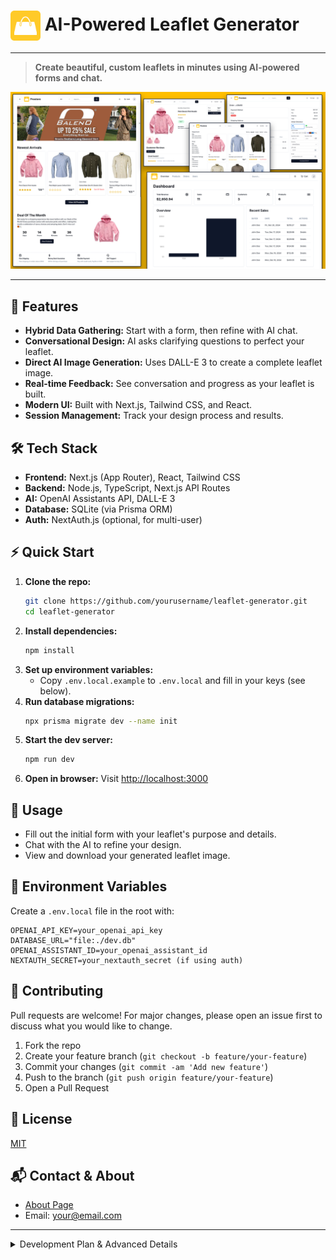 # <img src="public/images/logo.svg" alt="Leaflet Generator Logo" width="48" style="vertical-align:middle;"/> AI-Powered Leaflet Generator

---

> **Create beautiful, custom leaflets in minutes using AI-powered forms and chat.**

![App Screenshot](public/images/screen.png)

---

## 🚀 Features
- **Hybrid Data Gathering:** Start with a form, then refine with AI chat.
- **Conversational Design:** AI asks clarifying questions to perfect your leaflet.
- **Direct AI Image Generation:** Uses DALL-E 3 to create a complete leaflet image.
- **Real-time Feedback:** See conversation and progress as your leaflet is built.
- **Modern UI:** Built with Next.js, Tailwind CSS, and React.
- **Session Management:** Track your design process and results.

## 🛠️ Tech Stack
- **Frontend:** Next.js (App Router), React, Tailwind CSS
- **Backend:** Node.js, TypeScript, Next.js API Routes
- **AI:** OpenAI Assistants API, DALL-E 3
- **Database:** SQLite (via Prisma ORM)
- **Auth:** NextAuth.js (optional, for multi-user)

## ⚡ Quick Start
1. **Clone the repo:**
   ```bash
   git clone https://github.com/yourusername/leaflet-generator.git
   cd leaflet-generator
   ```
2. **Install dependencies:**
   ```bash
   npm install
   ```
3. **Set up environment variables:**
   - Copy `.env.local.example` to `.env.local` and fill in your keys (see below).
4. **Run database migrations:**
   ```bash
   npx prisma migrate dev --name init
   ```
5. **Start the dev server:**
   ```bash
   npm run dev
   ```
6. **Open in browser:**
   Visit [http://localhost:3000](http://localhost:3000)

## 📝 Usage
- Fill out the initial form with your leaflet's purpose and details.
- Chat with the AI to refine your design.
- View and download your generated leaflet image.

## 🔑 Environment Variables
Create a `.env.local` file in the root with:
```
OPENAI_API_KEY=your_openai_api_key
DATABASE_URL="file:./dev.db"
OPENAI_ASSISTANT_ID=your_openai_assistant_id
NEXTAUTH_SECRET=your_nextauth_secret (if using auth)
```

## 🤝 Contributing
Pull requests are welcome! For major changes, please open an issue first to discuss what you would like to change.

1. Fork the repo
2. Create your feature branch (`git checkout -b feature/your-feature`)
3. Commit your changes (`git commit -am 'Add new feature'`)
4. Push to the branch (`git push origin feature/your-feature`)
5. Open a Pull Request

## 📄 License
[MIT](LICENSE)

## 📬 Contact & About
- [About Page](app/(root)/about/page.tsx)
- Email: your@email.com

---

<details>
<summary>Development Plan & Advanced Details</summary>

## Project Overview
This project aims to build a Minimum Viable Product (MVP) for a web application that generates custom leaflets. It features a hybrid data gathering approach: users first provide essential, structured information via a form. Following this, an AI conversational agent (powered by the OpenAI Assistants API) will engage the user in a dialogue, asking clarifying questions to gather more nuanced and specific preferences for the leaflet design. Once sufficient data is collected, the AI will synthesize this information into a comprehensive prompt for a direct AI image generation model (e.g., OpenAI's DALL-E 3), which will create the entire visual leaflet as a single image. This image will then be displayed to the user through a modern Next.js frontend.

This MVP prioritizes demonstrating the core concept end-to-end, leveraging the latest advancements in text-to-image AI.

## Core Features (MVP Focus)
Hybrid Data Gathering (Form + Conversational AI):
Initial Form Input: Collects essential, structured information like leaflet purpose, target audience, and preferred size.
Conversational AI Agent (OpenAI Assistants API): Guides the user through follow-up questions to gather more specific design details (e.g., key messages, desired tone, imagery ideas).
Contextual Questioning: The AI agent leverages initial form data to ask relevant follow-up questions.
Direct AI Leaflet Image Generation: The AI agent constructs a detailed prompt for a text-to-image model (e.g., DALL-E 3) which generates the complete leaflet image.
Image & Text Rendering: The AI image model will attempt to render all specified text content and visual elements directly into the final image.
Real-time Feedback: Displays conversation turns and basic loading states during image generation.
Responsive UI: A simple web interface for form input and chat interaction, built with Next.js and Tailwind CSS.
User & Session Management: Basic session handling for tracking conversations. (Full NextAuth.js authentication will be a later enhancement for MVP).
Secure API Handling: Manages API keys and secrets securely on the server-side.

## Technology Stack
Frontend Framework: Next.js (React.js App Router)
Styling: Tailwind CSS
Backend (within Next.js API Routes): Node.js / TypeScript
LLM & Conversational Agent: OpenAI Assistants API
Direct Image Generation: OpenAI DALL-E 3 API (or other advanced model like Google's Imagen 3).
HTTP Client: axios or node-fetch
Database: PostgreSQL / MongoDB / SQLite (for MVP, SQLite via Prisma can be quick for local development)
ORM: Prisma (recommended for database interaction)

## Instruction to the LLM: Interactive, Step-by-Step Development
This is a collaborative development process. Instead of providing all code at once, please follow these instructions:

Understand the Current Step: Review the current step's Goal and Detailed Actions.
Perform Necessary Research: For each step involving code generation or API interaction, conduct web searches to ensure you are using the absolute newest and most current documentation, API versions, and recommended practices for each technology listed (Next.js App Router, OpenAI Assistants API, DALL-E 3 API, Prisma, NextAuth.js). Your generated code should reflect these up-to-date standards.
Ask Clarifying Questions: If you encounter any doubts, ambiguities, or need more specific information from me (e.g., specific choices for database, a particular styling preference, a more detailed example for an API call), ask me a question before generating code.
Deliver Code Incrementally: Provide the code for only the current sub-step or a small logical unit. Do not provide code for future steps.
Explain the Code: For each code block, provide a clear, concise explanation of what it does, why it's structured that way, and any important considerations or prerequisites.
Suggest Testing: After delivering a piece of code, recommend how I can test its functionality before moving to the next step. This is crucial for verifying progress.
Confirm Readiness: Ask me if I've successfully tested and understood the current step's code and if I'm ready to proceed.

## Project Structure
your-ai-leaflet-app/
├── public/                     # Static assets (images, fonts)
│   ├── api/
│   │   ├── initial-form/route.ts    # API endpoint for initial form submission
│   │   └── chat/route.ts            # Main API endpoint for conversational interaction
│   ├── components/             # Reusable React components
│   │   ├── InitialForm.tsx          # Component for the initial data collection form
│   │   ├── ChatInterface.tsx        # Component for chat messages
│   │   ├── LoadingSpinner.tsx       # Simple spinner
│   │   └── LeafletPreview.tsx       # Component to display the leaflet image
│   ├── lib/                    # Utility functions, API clients, database client
│   │   ├── openaiClient.ts          # OpenAI API client
│   │   ├── assistantManager.ts      # Logic for managing OpenAI Assistant & Threads
│   │   ├── imageGenerationTools.ts  # New: Functions exposed as Tools to OpenAI Assistant (e.g., generate DALL-E image)
│   │   └── db.ts                    # Database client setup
│   ├── globals.css             # Global CSS (Tailwind imports)
│   ├── layout.tsx              # Root layout for the application
│   └── page.tsx                # Main application page (Form / Chat / Leaflet UI)
├── prisma/                     # (If using Prisma) Database schema
├── .env.local                  # Environment variables
├── next.config.js              # Next.js configuration
├── package.json                # Project dependencies
├── postcss.config.js           # PostCSS configuration for Tailwind
├── tailwind.config.ts          # Tailwind CSS configuration
└── tsconfig.json               # TypeScript configuration

## Step-by-Step Generation Plan (Detailed for MVP)
Phase 1: Core Backend & Agent Setup (Foundation for MVP)
Step 1.1: Project Initialization & Environment Configuration
Goal: Set up a basic Next.js project, integrate Tailwind CSS, and prepare for secure environment variable management.

Actions:

Create Next.js App: Execute npx create-next-app@latest your-ai-leaflet-app --typescript --tailwind --app in your terminal. This sets up the App Router and Tailwind.
Install Essential Dependencies:
npm install openai axios prisma @prisma/client (for OpenAI API, HTTP requests, and database ORM).
npm install -D @types/node (if not already present for TypeScript).
Configure tailwind.config.ts and postcss.config.js: Ensure the content array in tailwind.config.ts correctly points to your app directory files for JIT compilation (./app/**/*.{js,ts,jsx,tsx,mdx}). postcss.config.js usually requires no changes if created by create-next-app.
Global CSS (app/globals.css): Verify Tailwind directives @tailwind base;, @tailwind components;, @tailwind utilities; are at the top.
Environment Variables (.env.local): Create this file in the root.
OPENAI_API_KEY=your_openai_api_key
DATABASE_URL="file:./dev.db" (for SQLite MVP) or your PostgreSQL/MongoDB connection string.
OPENAI_ASSISTANT_ID=your_openai_assistant_id (This ID will be generated when we create the Assistant later).
Key Considerations for the LLM:

Ensure all necessary package.json entries are generated.
Provide the basic content for tailwind.config.ts and postcss.config.js.
Emphasize the security of .env.local (not committed to Git) and the need for corresponding environment variables in deployment environments (e.g., Vercel's dashboard).
Step 1.2: Database Setup & Prisma Models
Goal: Set up Prisma as an ORM and define the database schema for storing essential application data.

Actions:

Initialize Prisma: Run npx prisma init in your terminal. This creates the prisma directory with schema.prisma and .env files (you'll use your root .env.local).
Define Prisma Schema (prisma/schema.prisma):
Define datasource (e.g., sqlite for dev, postgresql for prod).
Define generator client.
Define model Conversation:
id (String @id @default(cuid()))
userId (String) - for now, can be a dummy value for MVP if full auth isn't integrated yet, but prepare for it. Consider using String? for optionality during early MVP.
initialFormData (Json?) - to store the initial form submission.
threadId (String? @unique) - the OpenAI Assistant Thread ID.
history (Json @default("[]")) - array of chat messages, stored as JSON string.
status (String @default("awaiting_form")) - e.g., "awaiting_form", "gathering_info", "designing", "completed", "failed".
designData (Json?) - parsed, structured data collected for the leaflet.
leafletUrl (String?) - URL of the final generated leaflet image.
createdAt (DateTime @default(now()))
updatedAt (DateTime @updatedAt)
Generate Prisma Client: Run npx prisma generate. This creates the node_modules/@prisma/client library for interacting with your database.
Database Client (app/lib/db.ts):
Create app/lib/db.ts to instantiate and export the Prisma client. This ensures a single instance across your application.
Key Considerations for the LLM:

Provide the complete schema.prisma content adhering to the latest Prisma syntax.
Show how to initialize and export PrismaClient in app/lib/db.ts to prevent multiple instances.
Remind to run npx prisma migrate dev --name init after schema definition to create the database (for SQLite) or apply initial migrations (for others).
Step 1.3: OpenAI API Client & Assistant Manager (app/lib/openaiClient.ts, app/lib/assistantManager.ts)
Goal: Set up the core components for interacting with the OpenAI Assistants API.

Actions:

OpenAI Client (app/lib/openaiClient.ts):
Initialize the OpenAI client instance from the openai package, using process.env.OPENAI_API_KEY. Export it. Adhere to the latest OpenAI Node.js SDK syntax.
OpenAI Assistant Manager (app/lib/assistantManager.ts):
Create app/lib/assistantManager.ts. This module will house the logic for working with the OpenAI Assistant.
Functions:
getOrCreateAssistant(): MVP Strategy: This function should try to retrieve an existing Assistant by OPENAI_ASSISTANT_ID from .env.local. If OPENAI_ASSISTANT_ID is empty or the Assistant is not found, it should create a new Assistant via openai.beta.assistants.create() with basic instructions and tool definitions, then log its ID for the developer to copy to .env.local. This makes initial setup easier.
createThread(): Calls openai.beta.threads.create() to get a new thread ID.
addMessageToThread(threadId: string, role: 'user' | 'assistant', content: string): Adds a message to a thread (openai.beta.threads.messages.create()).
runAssistant(threadId: string, assistantId: string): Initiates a run using openai.beta.threads.runs.create().
retrieveRun(threadId: string, runId: string): Retrieves the status of a specific run (openai.beta.threads.runs.retrieve()).
getThreadMessages(threadId: string): Retrieves messages from a thread (openai.beta.threads.messages.list()).
submitToolOutputs(threadId: string, runId: string, toolOutputs: Array<{ tool_call_id: string; output: string | object }>): Submits the results of tool calls back to the Assistant (openai.beta.threads.runs.submitToolOutputs()).
Tool Definitions (for the Assistant's initial creation/configuration): The LLM should provide the JSON schema for your generateLeafletImageTool (defined in Step 1.4). This schema must include name, description, and parameters (with type, properties, required fields) matching the expected arguments of your tool function.
Key Considerations for the LLM:

Adhere to the latest OpenAI Node.js SDK syntax for the Assistants API.
Provide boilerplate for openaiClient.ts.
Detail the implementation of each assistantManager.ts function, including return types and error handling.
Show a clear example of a tool schema definition that will be used by the Assistant.
Step 1.4: Tool Implementation (app/lib/imageGenerationTools.ts)
Goal: Create functions that encapsulate the core image generation logic using DALL-E 3, which the OpenAI Assistant will "call" via your backend.
Actions:
app/lib/imageGenerationTools.ts:
Create this file. It will contain the actual implementation of functions callable by the Assistant.
generateLeafletImageTool(designData: object, userId: string): Promise<string>:
This function will be recognized as a tool by the OpenAI Assistant through its schema.
Input Validation: Parse and validate designData (e.g., ensure leafletSize, purpose, headline, bodyText, contact, style, imagery_prompt are present as per your LLM's design plan).
Construct DALL-E 3 Prompt: This is crucial. The LLM needs to synthesize all designData into a single, highly detailed, and effective prompt for DALL-E 3.
Emphasize Text: Explicitly state the text to be included. Example: "A tri-fold leaflet design. Front panel: [Headline from designData]. Inner panel 1: [BodyText1 from designData]. Inner panel 2: [BodyText2 from designData]. Back panel: [ContactInfo from designData]. Style: [Style from designData]. Imagery: [ImageryPrompt from designData]. Ensure all text is clearly legible and integrated into the design."
Layout Hints: Use phrases like "tri-fold layout," "distinct sections," "panels."
Quality/Style: Include descriptors for quality: "hd" and style: "vivid" (or natural).
Resolution: Choose a rectangular resolution like 1024x1792 or 1792x1024 for leaflets.
Call DALL-E 3 API:
Use openaiClient.images.generate() with the constructed prompt, model: "dall-e-3", quality, size, n: 1.
Extract Image URL: Retrieve the url from the DALL-E 3 response.
Store & Return Result:
Update the Conversation record in the database (db.conversation.update()) with leafletUrl: imageUrl and status: "completed".
Return the imageUrl string.
Key Considerations for the LLM:
Provide full code for generateLeafletImageTool.
Focus heavily on the prompt engineering for DALL-E 3. This is where text legibility and complex layout hints are managed.
Emphasize robust error handling for DALL-E API calls and database updates.
Remind about DALL-E 3's pricing per image and potential re-generations.
Phase 2: Minimal Frontend UI (Connecting the Dots for MVP)
Step 2.1: Basic Frontend UI Orchestration (app/page.tsx, app/layout.tsx)
Goal: Create the main page structure and handle conditional rendering between the initial form and the chat interface.

Actions:

app/layout.tsx:
Set up the root layout with basic HTML structure and body with Tailwind classes.
Import global CSS (app/globals.css).
Wrap the children prop with a SessionProvider (from NextAuth.js, which will be integrated in a later step; for now, it can be a basic context provider or omitted for MVP if you're not doing multi-user auth yet).
app/page.tsx:
Mark as a client component ('use client').
Use useState hooks for:
conversationId: string | null (stores the ID of the current conversation).
conversationStatus: string (e.g., 'awaiting_form', 'in_chat', 'designing', 'completed', 'error').
messages: Array<{ sender: 'user' | 'ai', text: string }>.
leafletUrl: string | null.
useEffect for Session/Resumption: On component mount, attempt to retrieve a conversationId from local storage. If found, make an API call to /api/chat?conversationId=... (a GET request we'll add later) to fetch the existing Conversation state from the database and resume the UI state.
Conditional Rendering:
If conversationStatus is 'awaiting_form', render InitialForm.tsx.
If conversationStatus is 'in_chat' or 'designing', render ChatInterface.tsx.
If conversationStatus is 'completed', render LeafletPreview.tsx.
Pass necessary props and callback functions to child components.
Key Considerations for the LLM:

Provide the full code for app/layout.tsx and app/page.tsx.
Demonstrate the use of useState and useEffect for state management and side effects.
Emphasize the 'use client' directive for interactive components.
Step 2.2: Initial Form Component (app/components/InitialForm.tsx)
Goal: Create a simple form for initial data collection and send it to the backend.

Actions:

app/components/InitialForm.tsx:
Mark as a client component ('use client').
Props: onFormSubmit: (formData: object) => void.
Create HTML form elements: <input type="text">, <select>, <textarea>.
Fields: "Purpose of Leaflet", "Target Audience", "Key Message 1", "Key Message 2", "Contact Email", "Desired Leaflet Size (e.g., 1024x1792 for portrait, 1792x1024 for landscape)". Use a select dropdown for DALL-E's fixed sizes.
Use useState for each form field's value.
Implement an onSubmit handler for the form:
Prevent default form submission (event.preventDefault()).
Collect all current form data into a single object.
Call the onFormSubmit prop with the collected data.
Manage a local isSubmitting state to disable the button and show a spinner during submission.
Include basic Tailwind styling for a clean, functional form.
Key Considerations for the LLM:

Provide example form fields and their useState setup.
Show the onSubmit handler's structure.
Remind about basic client-side form validation (e.g., check for empty fields) for a better UX.
Step 2.3: Chat Interface Component (app/components/ChatInterface.tsx)
Goal: Create a basic chat UI that displays messages and allows user input.

Actions:

app/components/ChatInterface.tsx:
Mark as a client component ('use client').
Props: conversationId: string, messages: Array<{ sender: 'user' | 'ai', text: string }>, onSendMessage: (message: string) => void, status: string, leafletUrl: string | null.
State: inputMessage: string.
Render a div for chat messages:
Map over the messages prop to display each message, differentiating between 'user' and 'ai' messages with different styling.
Ensure the chat container is scrollable and automatically scrolls to the bottom on new messages (useEffect).
Render an input field for inputMessage and a "Send" button.
onSend handler:
Add user's message to the local messages state immediately for optimistic UI update.
Call the onSendMessage prop with inputMessage.
Clear the input field.
Display a simple LoadingSpinner.tsx when status indicates the AI is processing ('in_chat', 'designing').
MVP Conversation Status Display: Show informative text like "Generating your leaflet..." when status is 'designing'.
Key Considerations for the LLM:

Provide a clear message rendering loop.
Show useEffect for auto-scrolling.
Demonstrate integration of LoadingSpinner.tsx.
Step 2.4: Leaflet Preview Component (app/components/LeafletPreview.tsx)
Goal: Display the generated leaflet image to the user.

Actions:

app/components/LeafletPreview.tsx:
Mark as a client component ('use client').
Props: leafletUrl: string.
Simply render an <img> tag with src={leafletUrl} and appropriate alt text.
Add a "Download Leaflet" button that creates an <a> tag with href={leafletUrl} and the download attribute set (e.g., download="your_leaflet.png").
Include basic Tailwind styling for a clean presentation of the image.
Key Considerations for the LLM:

Keep it minimal for MVP.
Ensure the download attribute is included for the button.
Phase 3: Backend API Routes & Logic Orchestration (for MVP)
Step 3.1: Initial Form Submission API Route (app/api/initial-form/route.ts)
Goal: Receive initial form data, create an OpenAI Assistant thread, and kick off the conversational agent.

Actions:

app/api/initial-form/route.ts:
Implement a POST handler using Next.js 14 App Router Route Handlers.
Receive formData from the request body.
User ID: For MVP, you can use a hardcoded userId or generate a simple unique ID (e.g., uuidv4() from uuid package) and set it in a session cookie. (Later, this comes from NextAuth.js).
Create OpenAI Thread: Call const thread = await assistantManager.createThread();.
Create Conversation Record:
TypeScript

const newConversation = await db.conversation.create({
    data: {
        userId: userId, // from session/dummy
        initialFormData: formData,
        threadId: thread.id,
        status: "gathering_info",
        history: [], // Initialize empty, Assistant's first message will be added
    },
});
Add Initial Message to Thread (for context): Call await assistantManager.addMessageToThread(thread.id, 'user', JSON.stringify(formData)); (or format as a natural language summary of the form data for the AI, e.g., "User started a new leaflet request with the following initial details: ...").
Start Assistant Run: Call const run = await assistantManager.runAssistant(thread.id, process.env.OPENAI_ASSISTANT_ID!);.
Poll for Initial Assistant Response: Implement a short polling loop to assistantManager.retrieveRun(thread.id, run.id) until the run is completed. Then, fetch assistantManager.getThreadMessages(thread.id) to get the Assistant's first response.
Update Conversation History: Add the Assistant's first message to newConversation.history in the database.
Return Response: Return NextResponse.json({ conversationId: newConversation.id, threadId: thread.id, initialAIResponse: latestAssistantMessage.content, status: newConversation.status }).
Key Considerations for the LLM:

Provide the full Route Handler code.
Show how to parse the request body.
Explain the creation of the Conversation record and the OpenAI thread.
Emphasize the importance of sending initialFormData to the Assistant thread for context.
Detail the initial run and polling to get the Assistant's very first message.
Step 3.2: Chat API Route (app/api/chat/route.ts)
Goal: Act as the primary API endpoint for real-time conversational interaction with the OpenAI Assistant, handling messages and tool calls.
Actions:
app/api/chat/route.ts:
Implement a POST handler.
Receive userMessage and conversationId from the request body.
User ID: Retrieve userId (from session/cookie).
Retrieve Conversation: Fetch the Conversation record from the database using conversationId to get threadId and current status.
Add User Message: Call await assistantManager.addMessageToThread(conversation.threadId!, 'user', userMessage);.
Start Assistant Run: Call let run = await assistantManager.runAssistant(conversation.threadId!, process.env.OPENAI_ASSISTANT_ID!);.
Polling Loop for Run Status & Tool Execution:
Implement a while (run.status === 'queued' || run.status === 'in_progress' || run.status === 'requires_action') loop.
Inside the loop:
Introduce a short delay (await new Promise(resolve => setTimeout(resolve, 500));).
Call run = await assistantManager.retrieveRun(conversation.threadId!, run.id);.
Handle requires_action (Tool Calls):
If run.status === 'requires_action', extract tool_calls from run.required_action.submit_tool_outputs.tool_calls.
Execute Tools: Iterate through each tool_call. Use a switch statement or if/else to match tool_call.function.name to your functions in app/lib/imageGenerationTools.ts (e.g., generateLeafletImageTool).
Parse tool_call.function.arguments (which are strings) into JavaScript objects using JSON.parse().
Call the appropriate imageGenerationTools function with the parsed arguments and userId.
Collect the results in an array of tool_outputs objects { tool_call_id: string; output: string | object }.
Submit Outputs: Call run = await assistantManager.submitToolOutputs(conversation.threadId!, run.id, toolOutputs);.
Crucial: After submitting tool outputs, a new run is implicitly created. The loop should continue to retrieveRun for this new run until it completes.
Update UI Status: If the Assistant indicates it's designing (e.g., via a specific message or if generateLeafletImageTool is called), update Conversation.status to 'designing' in the database and signal this to the frontend.
Handle completed:
If run.status === 'completed', retrieve all messages for the thread using assistantManager.getThreadMessages(conversation.threadId!).
Extract the latest Assistant message(s) (filter by role: 'assistant' and messages created during this specific run).
Update Conversation in DB:
Append new messages to history.
Update status (e.g., 'in_chat' for continued conversation, or 'completed' if a leafletUrl was set by the tool).
Update leafletUrl if available.
Return NextResponse.json({ messages: latestAssistantMessages, status: updatedConversation.status, leafletUrl: updatedConversation.leafletUrl }).
Handle failed:
If run.status === 'failed', log the error (run.last_error).
Update Conversation status to "failed".
Return a user-friendly error message to the frontend.
Key Considerations for the LLM:
Provide the full POST handler code for app/api/chat/route.ts.
This is the most complex part of the backend. Explain the polling mechanism and the requires_action loop in detail.
Emphasize correct parsing of tool arguments from strings.
Stress the importance of error handling and robust state updates.
Phase 4: Frontend UI Polish & Additional Features (The "Wow" Factor for MVP)
Step 4.1: Comprehensive Frontend State Management & Display
Goal: Create a smooth and informative user experience, integrating all pieces.

Actions:

app/page.tsx (Root Orchestration - Refined):
Refine useEffect for Session/Resumption: On component mount, check for conversationId in local storage. If found, make an API call to /api/chat?conversationId=... (this would be a new GET route handler in app/api/chat/route.ts to fetch existing conversation state without adding a new message) to fetch the existing Conversation state from the database and resume the UI state (messages, status, leafletUrl).
handleFormSubmit(formData): This function will be passed to InitialForm.tsx. It makes the POST request to /api/initial-form. On success, it updates conversationId, messages (with AI's initial response), conversationStatus to 'in_chat', and saves conversationId to local storage.
handleSendMessage(message): This function will be passed to ChatInterface.tsx. It makes the POST request to /api/chat. It updates local messages optimistically with user's message, then handles the response from the backend (updating messages, conversationStatus, leafletUrl).
Pass conversationId, messages, conversationStatus, leafletUrl, handleSendMessage as props to ChatInterface.
app/components/ChatInterface.tsx (Refined):
Auto-Scroll: Ensure useEffect with dependencies on messages correctly scrolls the chat window to the bottom.
Display AI Status: When status is 'designing', make the "Generating your leaflet..." message prominent.
Conditional Rendering of LeafletPreview: If status is 'completed' and leafletUrl is present in props, display LeafletPreview within the chat interface or clearly transition to it.
Key Considerations for the LLM:

Show how to manage the currentConversationStatus in app/page.tsx and how it dictates UI rendering.
Provide the handleFormSubmit and handleSendMessage callback functions.
Explain the useEffect hook for data fetching on mount and state updates for UI synchronization.
Step 4.2: User Authentication with NextAuth.js (for Multi-User MVP)
Goal: Implement basic user authentication to distinguish users and link their conversations. This is optional for a very barebones MVP, but highly recommended for any multi-user test.

Actions:

Install NextAuth.js: npm install next-auth @next-auth/prisma-adapter.
Prisma Schema Update: Add model Account, model Session, model User, model VerificationToken as defined by @next-auth/prisma-adapter to your prisma/schema.prisma. Run npx prisma migrate dev --name add_nextauth_models.
Auth Configuration (app/auth.ts):
Create app/auth.ts (or auth.config.ts depending on NextAuth.js v5 docs).
Define authOptions with at least one provider (e.g., CredentialsProvider for simple email/password, or GoogleProvider for quick setup).
Configure adapter to use PrismaAdapter(db).
Define session and jwt callbacks if you need to add custom data to the session (like conversationId or any user-specific identifiers).
Auth Route Handler (app/api/auth/[...nextauth]/route.ts):
Create this file. It will typically export authOptions (from app/auth.ts).
SessionProvider: Wrap your app/layout.tsx with SessionProvider (from next-auth/react) to make session available to client components.
Update API Routes (initial-form, chat):
Modify these routes to retrieve the authenticated session using getServerSession() (for Route Handlers).
Use session.user.id as userId when creating/updating Conversation records.
Implement basic login/logout buttons (e.g., in app/page.tsx or a header component).
Key Considerations for the LLM:

Provide the basic setup for NextAuth.js with a simple provider.
Emphasize the importance of NEXTAUTH_SECRET in .env.local for production.
Show how to get the user ID from session.user.id in server-side API routes.
Remind to update the Prisma schema and run migrations.
</details>
